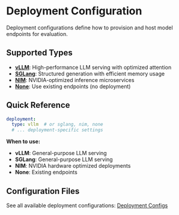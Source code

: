 # Deployment Configuration

Deployment configurations define how to provision and host model endpoints for evaluation.

## Supported Types

- **[vLLM](vllm.md)**: High-performance LLM serving with optimized attention
- **[SGLang](sglang.md)**: Structured generation with efficient memory usage  
- **[NIM](nim.md)**: NVIDIA-optimized inference microservices
- **[None](none.md)**: Use existing endpoints (no deployment)

## Quick Reference

```yaml
deployment:
  type: vllm  # or sglang, nim, none
  # ... deployment-specific settings
```

**When to use:**
- **vLLM**: General-purpose LLM serving
- **SGLang**: General-purpose LLM serving
- **NIM**: NVIDIA hardware optimized deployments
- **None**: Existing endpoints

## Configuration Files

See all available deployment configurations: [Deployment Configs](https://gitlab-master.nvidia.com/dl/JoC/competitive_evaluation/nv-eval-platform/-/tree/main/nemo_evaluator_launcher/src/nemo_evaluator_launcher/configs/deployment?ref_type=heads)
